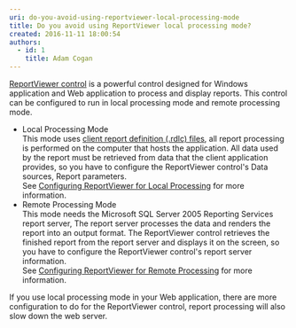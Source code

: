 ```yaml
---
uri: do-you-avoid-using-reportviewer-local-processing-mode
title: Do you avoid using ReportViewer local processing mode?
created: 2016-11-11 18:00:54
authors:
  - id: 1
    title: Adam Cogan
---
```





<span class='intro'> <p><a href="https&#58;//www.ssw.com.au/ssw/redirect/msdn/ReportViewerControl.htm">ReportViewer control</a>&#160;is a powerful control designed for Windows application and Web application to process and display reports. This control can be configured to run in local processing mode and remote processing mode.​​​<br></p> </span>

<ul><li>​Local Processing Mode<br>This mode uses&#160;<a href="https&#58;//www.ssw.com.au/ssw/redirect/msdn/CreatingClientReportDefinition.htm">client report definition (.rdlc) files</a>, all report processing is performed on the computer that hosts the application. All data used by the report must be retrieved from data that the client application provides, so you have to configure the ReportViewer control's Data sources, Report parameters.<br>See&#160;<a href="https&#58;//www.ssw.com.au/ssw/redirect/msdn/ConfiguringReportViewer.htm">Configuring ReportViewer for Local Processing</a>&#160;for more information.</li><li>Remote Processing Mode<br>This mode needs the Microsoft SQL Server 2005 Reporting Services report server, The report server processes the data and renders the report into an output format. The ReportViewer control retrieves the finished report from the report server and displays it on the screen, so you have to configure the ReportViewer control's report server information.&#160;<br>See&#160;<a href="https&#58;//www.ssw.com.au/ssw/redirect/msdn/ConfiguringReportViewerforRemotProcessing.htm">Configuring ReportViewer for Remote Processing</a>&#160;for more information.</li></ul><p>If you use local processing mode in your Web application, there are more configuration to do for the ReportViewer control, report processing will also slow down the web server. </p><p><br></p>


